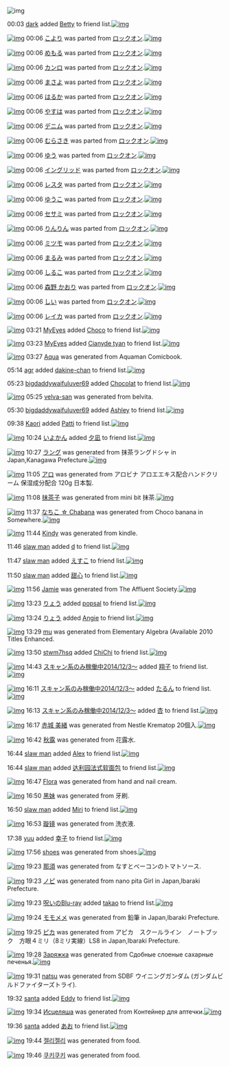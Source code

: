![img](http://gdrive-cdn.herokuapp.com/537b65a5bc09f0000721dda7/512px-barcode.png)

00:03 [dark](http://www.barcodekanojo.com/user/444936/dark) added [Betty](http://www.barcodekanojo.com/kanojo/830254/Betty) to friend list.[![img](http://www.deviantsart.com/m3aiim.png)](http://www.barcodekanojo.com/kanojo/830254/Betty) 

[![img](http://www.deviantsart.com/3ub541k.png)](http://www.barcodekanojo.com/kanojo/625909/%E3%81%93%E3%82%88%E3%82%8A) 00:06 [こより](http://www.barcodekanojo.com/kanojo/625909/%E3%81%93%E3%82%88%E3%82%8A) was parted from [ロックオン](http://www.barcodekanojo.com/kanojo/625909/%E3%81%93%E3%82%88%E3%82%8A).[![img](http://www.deviantsart.com/2musf1g.jpeg)](http://www.barcodekanojo.com/user/241643/%E3%83%AD%E3%83%83%E3%82%AF%E3%82%AA%E3%83%B3) 

[![img](http://www.deviantsart.com/30mdh9m.png)](http://www.barcodekanojo.com/kanojo/88321/%E3%82%81%E3%82%82%E3%82%8B) 00:06 [めもる](http://www.barcodekanojo.com/kanojo/88321/%E3%82%81%E3%82%82%E3%82%8B) was parted from [ロックオン](http://www.barcodekanojo.com/kanojo/88321/%E3%82%81%E3%82%82%E3%82%8B).[![img](http://www.deviantsart.com/2musf1g.jpeg)](http://www.barcodekanojo.com/user/241643/%E3%83%AD%E3%83%83%E3%82%AF%E3%82%AA%E3%83%B3) 

[![img](http://www.deviantsart.com/3r18esp.png)](http://www.barcodekanojo.com/kanojo/2524501/%E3%82%AB%E3%83%B3%E3%83%AD) 00:06 [カンロ](http://www.barcodekanojo.com/kanojo/2524501/%E3%82%AB%E3%83%B3%E3%83%AD) was parted from [ロックオン](http://www.barcodekanojo.com/kanojo/2524501/%E3%82%AB%E3%83%B3%E3%83%AD).[![img](http://www.deviantsart.com/2musf1g.jpeg)](http://www.barcodekanojo.com/user/241643/%E3%83%AD%E3%83%83%E3%82%AF%E3%82%AA%E3%83%B3) 

[![img](http://www.deviantsart.com/3hk5s54.png)](http://www.barcodekanojo.com/kanojo/2535292/%E3%81%BE%E3%81%95%E3%82%88) 00:06 [まさよ](http://www.barcodekanojo.com/kanojo/2535292/%E3%81%BE%E3%81%95%E3%82%88) was parted from [ロックオン](http://www.barcodekanojo.com/kanojo/2535292/%E3%81%BE%E3%81%95%E3%82%88).[![img](http://www.deviantsart.com/2musf1g.jpeg)](http://www.barcodekanojo.com/user/241643/%E3%83%AD%E3%83%83%E3%82%AF%E3%82%AA%E3%83%B3) 

[![img](http://www.deviantsart.com/dui659.png)](http://www.barcodekanojo.com/kanojo/2535294/%E3%81%AF%E3%82%8B%E3%81%8B) 00:06 [はるか](http://www.barcodekanojo.com/kanojo/2535294/%E3%81%AF%E3%82%8B%E3%81%8B) was parted from [ロックオン](http://www.barcodekanojo.com/kanojo/2535294/%E3%81%AF%E3%82%8B%E3%81%8B).[![img](http://www.deviantsart.com/2musf1g.jpeg)](http://www.barcodekanojo.com/user/241643/%E3%83%AD%E3%83%83%E3%82%AF%E3%82%AA%E3%83%B3) 

[![img](http://www.deviantsart.com/kappj5.png)](http://www.barcodekanojo.com/kanojo/2823398/%E3%82%84%E3%81%99%E3%81%AF) 00:06 [やすは](http://www.barcodekanojo.com/kanojo/2823398/%E3%82%84%E3%81%99%E3%81%AF) was parted from [ロックオン](http://www.barcodekanojo.com/kanojo/2823398/%E3%82%84%E3%81%99%E3%81%AF).[![img](http://www.deviantsart.com/2musf1g.jpeg)](http://www.barcodekanojo.com/user/241643/%E3%83%AD%E3%83%83%E3%82%AF%E3%82%AA%E3%83%B3) 

[![img](http://www.deviantsart.com/p4i6p2.png)](http://www.barcodekanojo.com/kanojo/2812451/%E3%83%87%E3%83%8B%E3%83%A0) 00:06 [デニム](http://www.barcodekanojo.com/kanojo/2812451/%E3%83%87%E3%83%8B%E3%83%A0) was parted from [ロックオン](http://www.barcodekanojo.com/kanojo/2812451/%E3%83%87%E3%83%8B%E3%83%A0).[![img](http://www.deviantsart.com/2musf1g.jpeg)](http://www.barcodekanojo.com/user/241643/%E3%83%AD%E3%83%83%E3%82%AF%E3%82%AA%E3%83%B3) 

[![img](http://www.deviantsart.com/1l1hk7r.png)](http://www.barcodekanojo.com/kanojo/2768298/%E3%82%80%E3%82%89%E3%81%95%E3%81%8D) 00:06 [むらさき](http://www.barcodekanojo.com/kanojo/2768298/%E3%82%80%E3%82%89%E3%81%95%E3%81%8D) was parted from [ロックオン](http://www.barcodekanojo.com/kanojo/2768298/%E3%82%80%E3%82%89%E3%81%95%E3%81%8D).[![img](http://www.deviantsart.com/2musf1g.jpeg)](http://www.barcodekanojo.com/user/241643/%E3%83%AD%E3%83%83%E3%82%AF%E3%82%AA%E3%83%B3) 

[![img](http://www.deviantsart.com/19amhf3.png)](http://www.barcodekanojo.com/kanojo/2989075/%E3%82%86%E3%81%86) 00:06 [ゆう](http://www.barcodekanojo.com/kanojo/2989075/%E3%82%86%E3%81%86) was parted from [ロックオン](http://www.barcodekanojo.com/kanojo/2989075/%E3%82%86%E3%81%86).[![img](http://www.deviantsart.com/2musf1g.jpeg)](http://www.barcodekanojo.com/user/241643/%E3%83%AD%E3%83%83%E3%82%AF%E3%82%AA%E3%83%B3) 

[![img](http://www.deviantsart.com/3bntavo.png)](http://www.barcodekanojo.com/kanojo/2439918/%E3%82%A4%E3%83%B3%E3%82%B0%E3%83%AA%E3%83%83%E3%83%89) 00:06 [イングリッド](http://www.barcodekanojo.com/kanojo/2439918/%E3%82%A4%E3%83%B3%E3%82%B0%E3%83%AA%E3%83%83%E3%83%89) was parted from [ロックオン](http://www.barcodekanojo.com/kanojo/2439918/%E3%82%A4%E3%83%B3%E3%82%B0%E3%83%AA%E3%83%83%E3%83%89).[![img](http://www.deviantsart.com/2musf1g.jpeg)](http://www.barcodekanojo.com/user/241643/%E3%83%AD%E3%83%83%E3%82%AF%E3%82%AA%E3%83%B3) 

[![img](http://www.deviantsart.com/1p6e0s2.png)](http://www.barcodekanojo.com/kanojo/2500025/%E3%83%AC%E3%82%B9%E3%82%BF) 00:06 [レスタ](http://www.barcodekanojo.com/kanojo/2500025/%E3%83%AC%E3%82%B9%E3%82%BF) was parted from [ロックオン](http://www.barcodekanojo.com/kanojo/2500025/%E3%83%AC%E3%82%B9%E3%82%BF).[![img](http://www.deviantsart.com/2musf1g.jpeg)](http://www.barcodekanojo.com/user/241643/%E3%83%AD%E3%83%83%E3%82%AF%E3%82%AA%E3%83%B3) 

[![img](http://www.deviantsart.com/3i5gkor.png)](http://www.barcodekanojo.com/kanojo/2818985/%E3%82%86%E3%81%86%E3%81%93) 00:06 [ゆうこ](http://www.barcodekanojo.com/kanojo/2818985/%E3%82%86%E3%81%86%E3%81%93) was parted from [ロックオン](http://www.barcodekanojo.com/kanojo/2818985/%E3%82%86%E3%81%86%E3%81%93).[![img](http://www.deviantsart.com/2musf1g.jpeg)](http://www.barcodekanojo.com/user/241643/%E3%83%AD%E3%83%83%E3%82%AF%E3%82%AA%E3%83%B3) 

[![img](http://www.deviantsart.com/a154nq.png)](http://www.barcodekanojo.com/kanojo/2807463/%E3%82%BB%E3%82%B5%E3%83%9F) 00:06 [セサミ](http://www.barcodekanojo.com/kanojo/2807463/%E3%82%BB%E3%82%B5%E3%83%9F) was parted from [ロックオン](http://www.barcodekanojo.com/kanojo/2807463/%E3%82%BB%E3%82%B5%E3%83%9F).[![img](http://www.deviantsart.com/2musf1g.jpeg)](http://www.barcodekanojo.com/user/241643/%E3%83%AD%E3%83%83%E3%82%AF%E3%82%AA%E3%83%B3) 

[![img](http://www.deviantsart.com/16snuk0.png)](http://www.barcodekanojo.com/kanojo/2819354/%E3%82%8A%E3%82%93%E3%82%8A%E3%82%93) 00:06 [りんりん](http://www.barcodekanojo.com/kanojo/2819354/%E3%82%8A%E3%82%93%E3%82%8A%E3%82%93) was parted from [ロックオン](http://www.barcodekanojo.com/kanojo/2819354/%E3%82%8A%E3%82%93%E3%82%8A%E3%82%93).[![img](http://www.deviantsart.com/2musf1g.jpeg)](http://www.barcodekanojo.com/user/241643/%E3%83%AD%E3%83%83%E3%82%AF%E3%82%AA%E3%83%B3) 

[![img](http://www.deviantsart.com/17pg06a.png)](http://www.barcodekanojo.com/kanojo/2520483/%E3%83%9F%E3%83%84%E3%83%A2) 00:06 [ミツモ](http://www.barcodekanojo.com/kanojo/2520483/%E3%83%9F%E3%83%84%E3%83%A2) was parted from [ロックオン](http://www.barcodekanojo.com/kanojo/2520483/%E3%83%9F%E3%83%84%E3%83%A2).[![img](http://www.deviantsart.com/2musf1g.jpeg)](http://www.barcodekanojo.com/user/241643/%E3%83%AD%E3%83%83%E3%82%AF%E3%82%AA%E3%83%B3) 

[![img](http://www.deviantsart.com/28qdd41.png)](http://www.barcodekanojo.com/kanojo/2532654/%E3%81%BE%E3%82%8B%E3%81%BF) 00:06 [まるみ](http://www.barcodekanojo.com/kanojo/2532654/%E3%81%BE%E3%82%8B%E3%81%BF) was parted from [ロックオン](http://www.barcodekanojo.com/kanojo/2532654/%E3%81%BE%E3%82%8B%E3%81%BF).[![img](http://www.deviantsart.com/2musf1g.jpeg)](http://www.barcodekanojo.com/user/241643/%E3%83%AD%E3%83%83%E3%82%AF%E3%82%AA%E3%83%B3) 

[![img](http://www.deviantsart.com/1dfjiml.png)](http://www.barcodekanojo.com/kanojo/265551/%E3%81%97%E3%82%8B%E3%81%93) 00:06 [しるこ](http://www.barcodekanojo.com/kanojo/265551/%E3%81%97%E3%82%8B%E3%81%93) was parted from [ロックオン](http://www.barcodekanojo.com/kanojo/265551/%E3%81%97%E3%82%8B%E3%81%93).[![img](http://www.deviantsart.com/2musf1g.jpeg)](http://www.barcodekanojo.com/user/241643/%E3%83%AD%E3%83%83%E3%82%AF%E3%82%AA%E3%83%B3) 

[![img](http://www.deviantsart.com/qfrkag.png)](http://www.barcodekanojo.com/kanojo/85122/%E6%A3%AE%E9%87%8E%20%E3%81%8B%E3%81%8A%E3%82%8A) 00:06 [森野 かおり](http://www.barcodekanojo.com/kanojo/85122/%E6%A3%AE%E9%87%8E%20%E3%81%8B%E3%81%8A%E3%82%8A) was parted from [ロックオン](http://www.barcodekanojo.com/kanojo/85122/%E6%A3%AE%E9%87%8E%20%E3%81%8B%E3%81%8A%E3%82%8A).[![img](http://www.deviantsart.com/2musf1g.jpeg)](http://www.barcodekanojo.com/user/241643/%E3%83%AD%E3%83%83%E3%82%AF%E3%82%AA%E3%83%B3) 

[![img](http://www.deviantsart.com/35t2in7.png)](http://www.barcodekanojo.com/kanojo/2369435/%E3%81%97%E3%81%84) 00:06 [しい](http://www.barcodekanojo.com/kanojo/2369435/%E3%81%97%E3%81%84) was parted from [ロックオン](http://www.barcodekanojo.com/kanojo/2369435/%E3%81%97%E3%81%84).[![img](http://www.deviantsart.com/2musf1g.jpeg)](http://www.barcodekanojo.com/user/241643/%E3%83%AD%E3%83%83%E3%82%AF%E3%82%AA%E3%83%B3) 

[![img](http://www.deviantsart.com/22n6c86.png)](http://www.barcodekanojo.com/kanojo/2361226/%E3%83%AC%E3%82%A4%E3%82%AB) 00:06 [レイカ](http://www.barcodekanojo.com/kanojo/2361226/%E3%83%AC%E3%82%A4%E3%82%AB) was parted from [ロックオン](http://www.barcodekanojo.com/kanojo/2361226/%E3%83%AC%E3%82%A4%E3%82%AB).[![img](http://www.deviantsart.com/2musf1g.jpeg)](http://www.barcodekanojo.com/user/241643/%E3%83%AD%E3%83%83%E3%82%AF%E3%82%AA%E3%83%B3) 

[![img](http://www.deviantsart.com/16qmqpj.jpeg)](http://www.barcodekanojo.com/user/445543/MyEyes) 03:21 [MyEyes](http://www.barcodekanojo.com/user/445543/MyEyes) added [Choco](http://www.barcodekanojo.com/kanojo/1234432/Choco) to friend list.[![img](http://www.deviantsart.com/fnqngc.png)](http://www.barcodekanojo.com/kanojo/1234432/Choco) 

[![img](http://www.deviantsart.com/16qmqpj.jpeg)](http://www.barcodekanojo.com/user/445543/MyEyes) 03:23 [MyEyes](http://www.barcodekanojo.com/user/445543/MyEyes) added [Cianyde tyan](http://www.barcodekanojo.com/kanojo/2554983/Cianyde%20tyan) to friend list.[![img](http://www.deviantsart.com/7thjl4.png)](http://www.barcodekanojo.com/kanojo/2554983/Cianyde%20tyan) 

[![img](http://www.deviantsart.com/1prrtd4.png)](http://www.barcodekanojo.com/kanojo/3191656/Aqua) 03:27 [Aqua](http://www.barcodekanojo.com/kanojo/3191656/Aqua) was generated from Aquaman Comicbook.

05:14 [agr](http://www.barcodekanojo.com/user/499692/agr) added [dakine-chan](http://www.barcodekanojo.com/kanojo/2531634/dakine-chan) to friend list.[![img](http://www.deviantsart.com/24l9mqf.png)](http://www.barcodekanojo.com/kanojo/2531634/dakine-chan) 

05:23 [bigdaddywaifuluver69](http://www.barcodekanojo.com/user/499693/bigdaddywaifuluver69) added [Chocolat](http://www.barcodekanojo.com/kanojo/3164531/Chocolat) to friend list.[![img](http://www.deviantsart.com/dvjsa0.png)](http://www.barcodekanojo.com/kanojo/3164531/Chocolat) 

[![img](http://www.deviantsart.com/vb30gk.png)](http://www.barcodekanojo.com/kanojo/3191657/velva-san) 05:25 [velva-san](http://www.barcodekanojo.com/kanojo/3191657/velva-san) was generated from belvita.

05:30 [bigdaddywaifuluver69](http://www.barcodekanojo.com/user/499693/bigdaddywaifuluver69) added [Ashley](http://www.barcodekanojo.com/kanojo/3131227/Ashley) to friend list.[![img](http://www.deviantsart.com/i6ver7.png)](http://www.barcodekanojo.com/kanojo/3131227/Ashley) 

09:38 [Kaori](http://www.barcodekanojo.com/user/488427/Kaori) added [Patti](http://www.barcodekanojo.com/kanojo/2109540/Patti) to friend list.[![img](http://www.deviantsart.com/3ep4iaf.png)](http://www.barcodekanojo.com/kanojo/2109540/Patti) 

[![img](http://www.deviantsart.com/3q350kc.jpeg)](http://www.barcodekanojo.com/user/289940/%E3%81%84%E3%82%88%E3%81%8B%E3%82%93) 10:24 [いよかん](http://www.barcodekanojo.com/user/289940/%E3%81%84%E3%82%88%E3%81%8B%E3%82%93) added [夕凪](http://www.barcodekanojo.com/kanojo/3108097/%E5%A4%95%E5%87%AA) to friend list.[![img](http://www.deviantsart.com/15s57m7.png)](http://www.barcodekanojo.com/kanojo/3108097/%E5%A4%95%E5%87%AA) 

[![img](http://www.deviantsart.com/699h77.png)](http://www.barcodekanojo.com/kanojo/3191658/%E3%83%A9%E3%83%B3%E3%82%B0) 10:27 [ラング](http://www.barcodekanojo.com/kanojo/3191658/%E3%83%A9%E3%83%B3%E3%82%B0) was generated from 抹茶ラングドシャ in Japan,Kanagawa Prefecture.[![img](http://www.deviantsart.com/2tod2q4.jpeg)](http://www.barcodekanojo.com/product_images/barcode/6016188/1421198821/%E6%8A%B9%E8%8C%B6%E3%83%A9%E3%83%B3%E3%82%B0%E3%83%89%E3%82%B7%E3%83%A3.jpg) 

[![img](http://www.deviantsart.com/1oo068s.png)](http://www.barcodekanojo.com/kanojo/3191659/%E3%82%A2%E3%83%AD) 11:05 [アロ](http://www.barcodekanojo.com/kanojo/3191659/%E3%82%A2%E3%83%AD) was generated from アロビナ アロエエキス配合ハンドクリーム 保湿成分配合 120g 日本製.

[![img](http://www.deviantsart.com/31vv5am.png)](http://www.barcodekanojo.com/kanojo/3191660/%E6%8A%B9%E8%8C%B6%E5%AD%90) 11:08 [抹茶子](http://www.barcodekanojo.com/kanojo/3191660/%E6%8A%B9%E8%8C%B6%E5%AD%90) was generated from mini bit 抹茶.[![img](http://www.deviantsart.com/ooeee6.jpeg)](http://www.barcodekanojo.com/product_images/barcode/6016190/1421201233/mini%20bit%20%E6%8A%B9%E8%8C%B6.jpg) 

[![img](http://www.deviantsart.com/2lda3cs.png)](http://www.barcodekanojo.com/kanojo/3191661/%E3%81%AA%E3%81%A1%E3%81%93%20%E2%98%86%20Chabana) 11:37 [なちこ ☆ Chabana](http://www.barcodekanojo.com/kanojo/3191661/%E3%81%AA%E3%81%A1%E3%81%93%20%E2%98%86%20Chabana) was generated from Choco banana in Somewhere.[![img](http://www.deviantsart.com/lro5p1.jpeg)](http://www.barcodekanojo.com/product_images/barcode/6016191/1421203018/Choco%20banana.jpg) 

[![img](http://www.deviantsart.com/36klnm0.png)](http://www.barcodekanojo.com/kanojo/3191662/Kindy) 11:44 [Kindy](http://www.barcodekanojo.com/kanojo/3191662/Kindy) was generated from kindle.

11:46 [slaw man](http://www.barcodekanojo.com/user/499678/slaw%20man) added [d](http://www.barcodekanojo.com/kanojo/2973522/d) to friend list.[![img](http://www.deviantsart.com/958v18.png)](http://www.barcodekanojo.com/kanojo/2973522/d) 

11:47 [slaw man](http://www.barcodekanojo.com/user/499678/slaw%20man) added [えすこ](http://www.barcodekanojo.com/kanojo/531127/%E3%81%88%E3%81%99%E3%81%93) to friend list.[![img](http://www.deviantsart.com/2mldlpl.png)](http://www.barcodekanojo.com/kanojo/531127/%E3%81%88%E3%81%99%E3%81%93) 

11:50 [slaw man](http://www.barcodekanojo.com/user/499678/slaw%20man) added [甜心](http://www.barcodekanojo.com/kanojo/1999777/%E7%94%9C%E5%BF%83) to friend list.[![img](http://www.deviantsart.com/2131d7h.png)](http://www.barcodekanojo.com/kanojo/1999777/%E7%94%9C%E5%BF%83) 

[![img](http://www.deviantsart.com/3sq8gln.png)](http://www.barcodekanojo.com/kanojo/3191663/Jamie) 11:56 [Jamie](http://www.barcodekanojo.com/kanojo/3191663/Jamie) was generated from The Affluent Society.[![img](http://www.deviantsart.com/2b6lit1.jpeg)](http://www.barcodekanojo.com/product_images/barcode/6016196/1421204110/The%20Affluent%20Society.jpg) 

[![img](http://www.deviantsart.com/3uepgng.jpeg)](http://www.barcodekanojo.com/user/440386/%E3%82%8A%E3%82%87%E3%81%86) 13:23 [りょう](http://www.barcodekanojo.com/user/440386/%E3%82%8A%E3%82%87%E3%81%86) added [popsal](http://www.barcodekanojo.com/kanojo/2517131/popsal) to friend list.[![img](http://www.deviantsart.com/234p4ta.png)](http://www.barcodekanojo.com/kanojo/2517131/popsal) 

[![img](http://www.deviantsart.com/3uepgng.jpeg)](http://www.barcodekanojo.com/user/440386/%E3%82%8A%E3%82%87%E3%81%86) 13:24 [りょう](http://www.barcodekanojo.com/user/440386/%E3%82%8A%E3%82%87%E3%81%86) added [Angie](http://www.barcodekanojo.com/kanojo/2664810/Angie) to friend list.[![img](http://www.deviantsart.com/324mk82.png)](http://www.barcodekanojo.com/kanojo/2664810/Angie) 

[![img](http://www.deviantsart.com/3metv6e.png)](http://www.barcodekanojo.com/kanojo/3191664/mu) 13:29 [mu](http://www.barcodekanojo.com/kanojo/3191664/mu) was generated from Elementary Algebra (Available 2010 Titles Enhanced.

[![img](http://www.deviantsart.com/381ktb3.jpeg)](http://www.barcodekanojo.com/user/499700/stwm7hsq) 13:50 [stwm7hsq](http://www.barcodekanojo.com/user/499700/stwm7hsq) added [ChiChi](http://www.barcodekanojo.com/kanojo/2756762/ChiChi) to friend list.[![img](http://www.deviantsart.com/1c3cvs6.png)](http://www.barcodekanojo.com/kanojo/2756762/ChiChi) 

[![img](http://www.deviantsart.com/99ugn1.jpeg)](http://www.barcodekanojo.com/user/6029/%E3%82%B9%E3%82%AD%E3%83%A3%E3%83%B3%E7%B3%BB%E3%81%AE%E3%81%BF%E7%A8%BC%E5%83%8D%E4%B8%AD2014%2F12%2F3%EF%BD%9E) 14:43 [スキャン系のみ稼働中2014/12/3～](http://www.barcodekanojo.com/user/6029/%E3%82%B9%E3%82%AD%E3%83%A3%E3%83%B3%E7%B3%BB%E3%81%AE%E3%81%BF%E7%A8%BC%E5%83%8D%E4%B8%AD2014%2F12%2F3%EF%BD%9E) added [翔子](http://www.barcodekanojo.com/kanojo/3113553/%E7%BF%94%E5%AD%90) to friend list.[![img](http://www.deviantsart.com/34qnte2.png)](http://www.barcodekanojo.com/kanojo/3113553/%E7%BF%94%E5%AD%90) 

[![img](http://www.deviantsart.com/99ugn1.jpeg)](http://www.barcodekanojo.com/user/6029/%E3%82%B9%E3%82%AD%E3%83%A3%E3%83%B3%E7%B3%BB%E3%81%AE%E3%81%BF%E7%A8%BC%E5%83%8D%E4%B8%AD2014%2F12%2F3%EF%BD%9E) 16:11 [スキャン系のみ稼働中2014/12/3～](http://www.barcodekanojo.com/user/6029/%E3%82%B9%E3%82%AD%E3%83%A3%E3%83%B3%E7%B3%BB%E3%81%AE%E3%81%BF%E7%A8%BC%E5%83%8D%E4%B8%AD2014%2F12%2F3%EF%BD%9E) added [たるん](http://www.barcodekanojo.com/kanojo/39474/%E3%81%9F%E3%82%8B%E3%82%93) to friend list.[![img](http://www.deviantsart.com/3p1h68l.png)](http://www.barcodekanojo.com/kanojo/39474/%E3%81%9F%E3%82%8B%E3%82%93) 

[![img](http://www.deviantsart.com/99ugn1.jpeg)](http://www.barcodekanojo.com/user/6029/%E3%82%B9%E3%82%AD%E3%83%A3%E3%83%B3%E7%B3%BB%E3%81%AE%E3%81%BF%E7%A8%BC%E5%83%8D%E4%B8%AD2014%2F12%2F3%EF%BD%9E) 16:13 [スキャン系のみ稼働中2014/12/3～](http://www.barcodekanojo.com/user/6029/%E3%82%B9%E3%82%AD%E3%83%A3%E3%83%B3%E7%B3%BB%E3%81%AE%E3%81%BF%E7%A8%BC%E5%83%8D%E4%B8%AD2014%2F12%2F3%EF%BD%9E) added [杏](http://www.barcodekanojo.com/kanojo/2937960/%E6%9D%8F) to friend list.[![img](http://www.deviantsart.com/2i7m01p.png)](http://www.barcodekanojo.com/kanojo/2937960/%E6%9D%8F) 

[![img](http://www.deviantsart.com/2lskb1v.png)](http://www.barcodekanojo.com/kanojo/3191665/%E8%B5%A4%E5%9F%8E%20%E7%BE%8E%E7%B7%92) 16:17 [赤城 美緒](http://www.barcodekanojo.com/kanojo/3191665/%E8%B5%A4%E5%9F%8E%20%E7%BE%8E%E7%B7%92) was generated from Nestle Krematop 20個入.[![img](http://www.deviantsart.com/3bhk5e9.jpeg)](http://www.barcodekanojo.com/product_images/barcode/6016204/1421219800/50x50xNestle,P20Krematop,P2020,PE5,P80,P8B,PE5,P85,PA5.jpg,qw=88,ah=88.pagespeed.ic.iRdO190aJ1.jpg) 

[![img](http://www.deviantsart.com/1ff2ikh.png)](http://www.barcodekanojo.com/kanojo/3191666/%E7%A7%8B%E9%9C%B2) 16:42 [秋露](http://www.barcodekanojo.com/kanojo/3191666/%E7%A7%8B%E9%9C%B2) was generated from 花露水.

16:44 [slaw man](http://www.barcodekanojo.com/user/499678/slaw%20man) added [Alex](http://www.barcodekanojo.com/kanojo/2625664/Alex) to friend list.[![img](http://www.deviantsart.com/3srghk2.png)](http://www.barcodekanojo.com/kanojo/2625664/Alex) 

16:44 [slaw man](http://www.barcodekanojo.com/user/499678/slaw%20man) added [达利园法式软面包](http://www.barcodekanojo.com/kanojo/2851510/%E8%BE%BE%E5%88%A9%E5%9B%AD%E6%B3%95%E5%BC%8F%E8%BD%AF%E9%9D%A2%E5%8C%85) to friend list.[![img](http://www.deviantsart.com/1i7pb5d.png)](http://www.barcodekanojo.com/kanojo/2851510/%E8%BE%BE%E5%88%A9%E5%9B%AD%E6%B3%95%E5%BC%8F%E8%BD%AF%E9%9D%A2%E5%8C%85) 

[![img](http://www.deviantsart.com/jqfsdd.png)](http://www.barcodekanojo.com/kanojo/3191667/Flora) 16:47 [Flora](http://www.barcodekanojo.com/kanojo/3191667/Flora) was generated from hand and nail cream.

[![img](http://www.deviantsart.com/3mg7l8k.png)](http://www.barcodekanojo.com/kanojo/3191668/%E9%BB%91%E5%A6%B9) 16:50 [黑妹](http://www.barcodekanojo.com/kanojo/3191668/%E9%BB%91%E5%A6%B9) was generated from 牙刷.

16:50 [slaw man](http://www.barcodekanojo.com/user/499678/slaw%20man) added [Miri](http://www.barcodekanojo.com/kanojo/1100846/Miri) to friend list.[![img](http://www.deviantsart.com/mmf577.png)](http://www.barcodekanojo.com/kanojo/1100846/Miri) 

[![img](http://www.deviantsart.com/2o4otdb.png)](http://www.barcodekanojo.com/kanojo/3191669/%E7%92%87%E9%95%9C) 16:53 [璇镜](http://www.barcodekanojo.com/kanojo/3191669/%E7%92%87%E9%95%9C) was generated from 洗衣液.

17:38 [yuu](http://www.barcodekanojo.com/user/499702/yuu) added [幸子](http://www.barcodekanojo.com/kanojo/2758633/%E5%B9%B8%E5%AD%90) to friend list.[![img](http://www.deviantsart.com/1f09f1q.png)](http://www.barcodekanojo.com/kanojo/2758633/%E5%B9%B8%E5%AD%90) 

[![img](http://www.deviantsart.com/11s4qon.png)](http://www.barcodekanojo.com/kanojo/3191670/shoes) 17:56 [shoes](http://www.barcodekanojo.com/kanojo/3191670/shoes) was generated from shoes.[![img](http://www.deviantsart.com/2nrbrjl.jpeg)](http://www.barcodekanojo.com/product_images/barcode/6016213/1421225795/shoes.jpg) 

[![img](http://www.deviantsart.com/1ar2m2t.png)](http://www.barcodekanojo.com/kanojo/3191671/%E9%82%A3%E9%A0%88) 19:23 [那須](http://www.barcodekanojo.com/kanojo/3191671/%E9%82%A3%E9%A0%88) was generated from なすとベーコンのトマトソース.

[![img](http://www.deviantsart.com/25tckir.png)](http://www.barcodekanojo.com/kanojo/3191672/%E3%83%8E%E3%83%94) 19:23 [ノピ](http://www.barcodekanojo.com/kanojo/3191672/%E3%83%8E%E3%83%94) was generated from nano pita Girl in Japan,Ibaraki Prefecture.

[![img](http://www.deviantsart.com/p8avmd.jpeg)](http://www.barcodekanojo.com/user/243256/%E5%91%AA%E3%81%84%E3%81%AEBlu-ray) 19:23 [呪いのBlu-ray](http://www.barcodekanojo.com/user/243256/%E5%91%AA%E3%81%84%E3%81%AEBlu-ray) added [takao](http://www.barcodekanojo.com/kanojo/2917389/takao) to friend list.[![img](http://www.deviantsart.com/79k6kq.png)](http://www.barcodekanojo.com/kanojo/2917389/takao) 

[![img](http://www.deviantsart.com/152fptg.png)](http://www.barcodekanojo.com/kanojo/3191673/%E3%83%A2%E3%83%A2%E3%83%A1%E3%83%A1) 19:24 [モモメメ](http://www.barcodekanojo.com/kanojo/3191673/%E3%83%A2%E3%83%A2%E3%83%A1%E3%83%A1) was generated from 鉛筆 in Japan,Ibaraki Prefecture.

[![img](http://www.deviantsart.com/1lbcila.png)](http://www.barcodekanojo.com/kanojo/3191674/%E3%83%94%E3%82%AB) 19:25 [ピカ](http://www.barcodekanojo.com/kanojo/3191674/%E3%83%94%E3%82%AB) was generated from アピカ　スクールライン　ノートブック　方眼４ミリ（8ミリ実線）LS8 in Japan,Ibaraki Prefecture.

[![img](http://www.deviantsart.com/2gfjfrs.png)](http://www.barcodekanojo.com/kanojo/3191675/%D0%97%D0%B0%D1%80%D1%8F%D0%B6%D0%BA%D0%B0) 19:28 [Заряжка](http://www.barcodekanojo.com/kanojo/3191675/%D0%97%D0%B0%D1%80%D1%8F%D0%B6%D0%BA%D0%B0) was generated from Сдобные слоеные сахарные печенья.[![img](http://www.deviantsart.com/1d85hdm.jpeg)](http://www.barcodekanojo.com/product_images/barcode/6016219/1421231246/%D0%A1%D0%B4%D0%BE%D0%B1%D0%BD%D1%8B%D0%B5%20%D1%81%D0%BB%D0%BE%D0%B5%D0%BD%D1%8B%D0%B5%20%D1%81%D0%B0%D1%85%D0%B0%D1%80%D0%BD%D1%8B%D0%B5%20%D0%BF%D0%B5%D1%87%D0%B5%D0%BD%D1%8C%D1%8F.jpg) 

[![img](http://www.deviantsart.com/12oiqfj.png)](http://www.barcodekanojo.com/kanojo/3191676/natsu) 19:31 [natsu](http://www.barcodekanojo.com/kanojo/3191676/natsu) was generated from SDBF ウイニングガンダム (ガンダムビルドファイターズトライ).

19:32 [santa](http://www.barcodekanojo.com/user/496765/santa) added [Eddy](http://www.barcodekanojo.com/kanojo/2857686/Eddy) to friend list.[![img](http://www.deviantsart.com/12pgbh1.png)](http://www.barcodekanojo.com/kanojo/2857686/Eddy) 

[![img](http://www.deviantsart.com/9joe1m.png)](http://www.barcodekanojo.com/kanojo/3191677/%D0%98%D1%81%D1%86%D0%B5%D0%BB%D1%8F%D1%88%D0%B0) 19:34 [Исцеляша](http://www.barcodekanojo.com/kanojo/3191677/%D0%98%D1%81%D1%86%D0%B5%D0%BB%D1%8F%D1%88%D0%B0) was generated from Контейнер для аптечки.[![img](http://www.deviantsart.com/116kgs7.jpeg)](http://www.barcodekanojo.com/product_images/barcode/6016222/1421231590/%D0%9A%D0%BE%D0%BD%D1%82%D0%B5%D0%B9%D0%BD%D0%B5%D1%80%20%D0%B4%D0%BB%D1%8F%20%D0%B0%D0%BF%D1%82%D0%B5%D1%87%D0%BA%D0%B8.jpg) 

19:36 [santa](http://www.barcodekanojo.com/user/496765/santa) added [あお](http://www.barcodekanojo.com/kanojo/1935097/%E3%81%82%E3%81%8A) to friend list.[![img](http://www.deviantsart.com/3b71759.png)](http://www.barcodekanojo.com/kanojo/1935097/%E3%81%82%E3%81%8A) 

[![img](http://www.deviantsart.com/3fld3gt.png)](http://www.barcodekanojo.com/kanojo/3191678/%EC%A0%A4%EB%A6%AC%EC%A0%A4%EB%A6%AC) 19:44 [젤리젤리](http://www.barcodekanojo.com/kanojo/3191678/%EC%A0%A4%EB%A6%AC%EC%A0%A4%EB%A6%AC) was generated from food.

[![img](http://www.deviantsart.com/13aioip.png)](http://www.barcodekanojo.com/kanojo/3191679/%EC%BF%A0%ED%82%A4%EC%BF%A0%ED%82%A4) 19:46 [쿠키쿠키](http://www.barcodekanojo.com/kanojo/3191679/%EC%BF%A0%ED%82%A4%EC%BF%A0%ED%82%A4) was generated from food.


